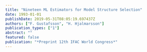 ```yaml
---
title: "Nineteen ML Estimators for Model Structure Selection"
date: 1993-01-01
publishDate: 2019-05-31T08:05:19.697437Z
authors: ["F. Gustafsson", "H. Hjalmarsson"]
publication_types: ["1"]
abstract: ""
featured: false
publication: "*Preprint 12th IFAC World Congress*"
---
```


